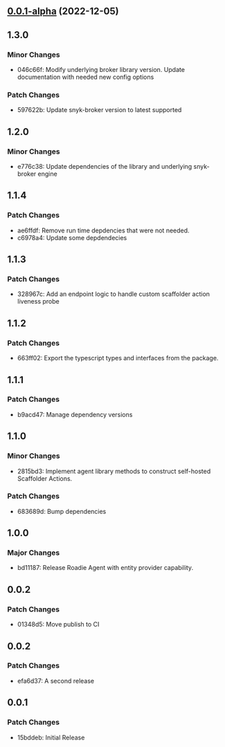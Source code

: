 ## [0.0.1-alpha](https://github.com/RoadieHQ/roadie-agent/compare/v0.0.1-alpha2...v0.0.1-alpha) (2022-12-05)

## 1.3.0

### Minor Changes

- 046c66f: Modify underlying broker library version. Update documentation with needed new config options

### Patch Changes

- 597622b: Update snyk-broker version to latest supported

## 1.2.0

### Minor Changes

- e776c38: Update dependencies of the library and underlying snyk-broker engine

## 1.1.4

### Patch Changes

- ae6ffdf: Remove run time depdencies that were not needed.
- c6978a4: Update some depdendecies

## 1.1.3

### Patch Changes

- 328967c: Add an endpoint logic to handle custom scaffolder action liveness probe

## 1.1.2

### Patch Changes

- 663ff02: Export the typescript types and interfaces from the package.

## 1.1.1

### Patch Changes

- b9acd47: Manage dependency versions

## 1.1.0

### Minor Changes

- 2815bd3: Implement agent library methods to construct self-hosted Scaffolder Actions.

### Patch Changes

- 683689d: Bump dependencies

## 1.0.0

### Major Changes

- bd11187: Release Roadie Agent with entity provider capability.

## 0.0.2

### Patch Changes

- 01348d5: Move publish to CI

## 0.0.2

### Patch Changes

- efa6d37: A second release

## 0.0.1

### Patch Changes

- 15bddeb: Initial Release
